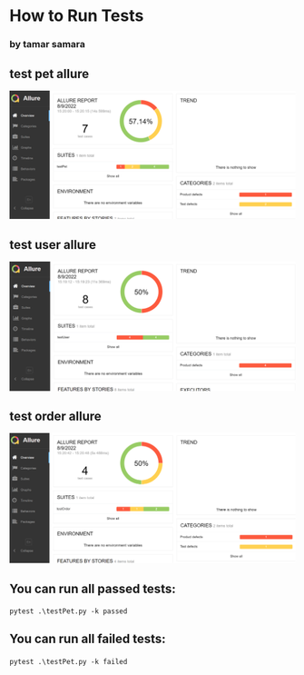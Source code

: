 # How to Run Tests 
### by tamar samara


## test pet allure
![alt text](allure_result_pet.png)

## test user allure
![alt text](allure_result_user.png)

## test order allure
![alt text](allure_result_order.png)

## You can run all passed tests:

```pytest .\testPet.py -k passed```

## You can run all failed tests:

```pytest .\testPet.py -k failed```